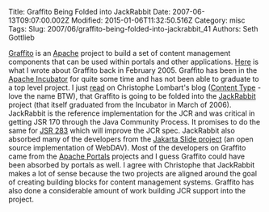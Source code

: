Title: Graffito Being Folded into JackRabbit
Date: 2007-06-13T09:07:00.002Z
Modified: 2015-01-06T11:32:50.516Z
Category: misc
Tags: 
Slug: 2007/06/graffito-being-folded-into-jackrabbit_41
Authors: Seth Gottlieb

[Graffito](http://incubator.apache.org/projects/graffito.html) is an [Apache](http://www.apache.org/) project to build a set of content management components that can be used within portals and other applications.  [Here](http://contenthere.blogspot.com/2005/02/graffito-cms.html) is what I wrote about Graffito back in February 2005.  Graffito has been in the [Apache Incubator](http://incubator.apache.org/) for quite some time and has not been able to graduate to a top level project.  I just [read](http://www.contenttype.org/node/7) on Christophe Lombart's blog ([Content Type](http://www.contenttype.org/) - love the name BTW), that Graffito is going to be folded into the [JackRabbit](http://jackrabbit.apache.org/) project (that itself graduated from the Incubator in March of 2006).  JackRabbit is the reference implementation for the JCR and was critical in getting JSR 170 through the Java Community Process.  It promises to do the same for [JSR 283](http://jcp.org/en/jsr/detail?id=283) which will improve the JCR spec.  JackRabbit also absorbed many of the developers from the [Jakarta Slide project](http://jakarta.apache.org/slide) (an open source implementation of WebDAV).   Most of the developers on Graffito came from the [Apache Portals](http://portals.apache.org/) projects and I guess Graffito could have been absorbed by portals as well.  I agree with Christophe that JackRabbit makes a lot of sense because the two projects are aligned around the goal of creating building blocks for content management systems.  Graffito has also done a considerable amount of work building JCR support into the project.
